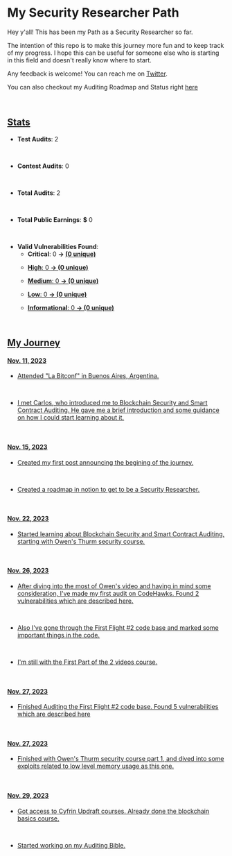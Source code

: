 # My Security Researcher Path

 Hey y'all! This has been my Path as a Security Researcher so far.

 The intention of this repo is to make this journey more fun and to keep track of my progress. I hope this can be useful for someone else who is starting in this field and doesn't really know where to start.

 Any feedback is welcome! You can reach me on [Twitter](https://twitter.com/FerrerasManuel).

 You can also checkout my Auditing Roadmap and Status right [here](https://manuelferreras.notion.site/Smart-Contracts-Audit-Roadmap-33509c4f359542dfb8ad720b46b200b7?pvs=4)

<br>

## <u>Stats</u>

- **Test Audits**: 2
<br>

- **Contest Audits**: 0
<br>

- **Total Audits**: 2
<br>

- **Total Public Earnings**: **$** 0
<br>

- **Valid Vulnerabilities Found**:
  - **Critical**: 0 **-> <u>(0 unique)</ul>**
    - **High**: 0 **-> <u>(0 unique)</ul>** 
      - **Medium**: 0 **-> <u>(0 unique)</ul>** 
        - **Low**: 0 **-> <u>(0 unique)</ul>**
          - **Informational**: 0 **-> <u>(0 unique)</ul>**
<br>

## <u>My Journey</u>

#### <u>Nov. 11, 2023</u>

- Attended "La Bitconf" in Buenos Aires, Argentina.
<br>

- I met [Carlos](https://twitter.com/carlitox477), who introduced me to Blockchain Security and Smart Contract Auditing. He gave me a brief introduction and some guidance on how I could start learning about it.
<br>

#### <u>Nov. 15, 2023</u>

- Created my first [post](https://twitter.com/FerrerasManuel/status/1724933936067793244) announcing the begining of the journey.
<br>

- Created a [roadmap in notion](https://manuelferreras.notion.site/Smart-Contracts-Audit-Roadmap-33509c4f359542dfb8ad720b46b200b7?pvs=4) to get to be a Security Researcher.
<br>

#### <u>Nov. 22, 2023</u>

- Started learning about Blockchain Security and Smart Contract Auditing, starting with [Owen's Thurm security course](https://www.youtube.com/watch?v=DRZogmD647U&t=2s).
<br>

#### <u>Nov. 26, 2023</u>

- After diving into the most of Owen's video and having in mind some consideration, I've made my first [audit](https://www.codehawks.com/contests/clnuo221v0001l50aomgo4nyn) on CodeHawks. Found 2 vulnerabilities which are described [here](https://github.com/ManuelFerreras/security-researcher-path/blob/main/Audits/CodeHawks/First%20Flights/First%20Flights%20%231%3A%20PasswordStore/audit.md).
<br>

- Also I've gone through the First Flight #2 code base and marked some important things in the code.
<br>

- I'm still with the First Part of the 2 videos course.
<br>

#### <u>Nov. 27, 2023</u>

- Finished Auditing the First Flight #2 code base. Found 5 vulnerabilities which are described [here](https://github.com/ManuelFerreras/security-researcher-path/blob/main/Audits/CodeHawks/First%20Flights/First%20Flight%20%232%3A%20Puppy%20Raffle/audit.md)
<br>

#### <u>Nov. 27, 2023</u>

- Finished with [Owen's Thurm security course part 1](https://www.youtube.com/watch?v=DRZogmD647U&t=2s), and dived into some exploits related to low level memory usage as [this one](https://www.youtube.com/watch?v=9qLUvtL5uKQ).
<br>

#### <u>Nov. 29, 2023</u>

- Got access to [Cyfrin Updraft](https://updraft.cyfrin.io/) courses. Already done the blockchain basics course.
<br>

- Started working on my [Auditing Bible](https://manuelferreras.notion.site/Auditing-Bible-f69cb5333a194fffa5172d62ba65e2da?pvs=4).
<br>
